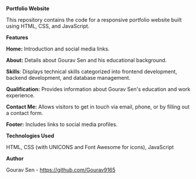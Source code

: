 **Portfolio Website**

This repository contains the code for a responsive portfolio website built using HTML, CSS, and JavaScript.


**Features**

**Home:** Introduction and social media links.

**About:** Details about Gourav Sen and his educational background.

**Skills**: Displays technical skills categorized into frontend development, backend development, and database management.

**Qualification:** Provides information about Gourav Sen's education and work experience.

**Contact Me:** Allows visitors to get in touch via email, phone, or by filling out a contact form.

**Footer:** Includes links to social media profiles.


**Technologies Used**

HTML,
CSS (with UNICONS and Font Awesome for icons),
JavaScript


**Author**

Gourav Sen - https://github.com/Gourav9165
